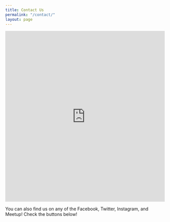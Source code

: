 ```yaml
---
title: Contact Us
permalink: "/contact/"
layout: page
---
```


 <iframe id="JotFormIFrame-72746138723158" onload="window.parent.scrollTo(0,0)" allowtransparency="true" src="https://form.jotform.us/72746138723158" frameborder="0" style="width: 1px; min-width: 100%; height:539px; border:none;" scrolling="no"> </iframe> <script type="text/javascript"> var ifr = document.getElementById("JotFormIFrame-72746138723158"); if(window.location.href && window.location.href.indexOf("?") > -1) { var get = window.location.href.substr(window.location.href.indexOf("?") + 1); if(ifr && get.length > 0) { var src = ifr.src; src = src.indexOf("?") > -1 ? src + "&" + get : src + "?" + get; ifr.src = src; } } window.handleIFrameMessage = function(e) { var args = e.data.split(":"); if (args.length > 2) { iframe = document.getElementById("JotFormIFrame-" + args[2]); } else { iframe = document.getElementById("JotFormIFrame"); } if (!iframe) return; switch (args[0]) { case "scrollIntoView": iframe.scrollIntoView(); break; case "setHeight": iframe.style.height = args[1] + "px"; break; case "collapseErrorPage": if (iframe.clientHeight > window.innerHeight) { iframe.style.height = window.innerHeight + "px"; } break; case "reloadPage": window.location.reload(); break; } var isJotForm = (e.origin.indexOf("jotform") > -1) ? true : false; if(isJotForm && "contentWindow" in iframe && "postMessage" in iframe.contentWindow) { var urls = {"docurl":encodeURIComponent(document.URL),"referrer":encodeURIComponent(document.referrer)}; iframe.contentWindow.postMessage(JSON.stringify({"type":"urls","value":urls}), "*"); } }; if (window.addEventListener) { window.addEventListener("message", handleIFrameMessage, false); } else if (window.attachEvent) { window.attachEvent("onmessage", handleIFrameMessage); } </script>


You can also find us on any of the Facebook, Twitter, Instagram, and Meetup! Check the buttons below!
